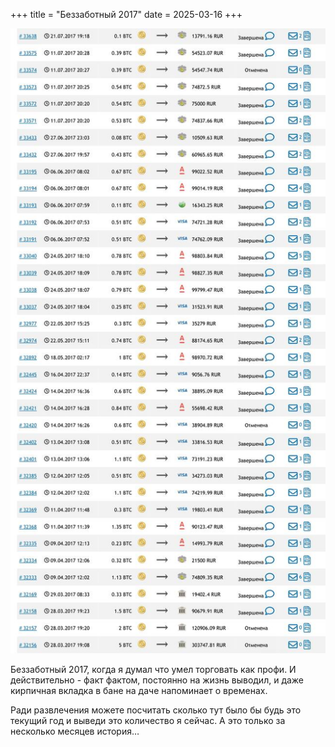 +++
title = "Беззаботный 2017"
date = 2025-03-16
+++

[![Беззаботный 2017](/blog/23.jpg)](/blog/23.jpg)

Беззаботный 2017, когда я думал что умел торговать как профи. И действительно - факт фактом, постоянно на жизнь выводил, и даже кирпичная вкладка в бане на даче напоминает о временах.

Ради развлечения можете посчитать сколько тут было бы будь это текущий год и выведи это количество я сейчас. А это только за несколько месяцев история…